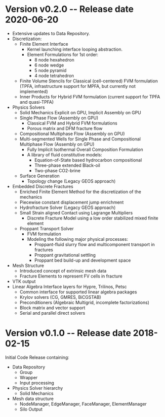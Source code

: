 [comment]: # (-----------------------------------------------------------------)
[comment]: # (SPDX-License-Identifier: LGPL-2.1-only)
[comment]: # 
[comment]: # (Copyright 2018-2020 Lawrence Livermore National Security LLC)
[comment]: # (Copyright 2018-2020 The Board of Trustees of the Leland Stanford)
[comment]: # (                    Junior University)
[comment]: # (Copyright 2018-2020 Total, S.A)
[comment]: # (Copyright 2019-     GEOSX Contributors)
[comment]: # (All right reserved)
[comment]: # 
[comment]: # (For more details see:)
[comment]: # (  https://github.com/GEOSX/GEOSX/LICENSE)
[comment]: # (  https://github.com/GEOSX/GEOSX/COPYRIGHT)
[comment]: # (  https://github.com/GEOSX/GEOSX/CONTRIBUTORS)
[comment]: # (  https://github.com/GEOSX/GEOSX/NOTICE)
[comment]: # (  https://github.com/GEOSX/GEOSX/ACKNOWLEDGEMENTS)
[comment]: # (  https://github.com/GEOSX/GEOSX/RELEASE)


Version v0.2.0 -- Release date 2020-06-20
==========================================
* Extensive updates to Data Repository.
* Discretization:
  * Finite Element Interface
    * Kernel launching interface looping abstraction.
    * Element Formulations for 1st order:
      * 8 node hexahedron
      * 6 node wedge
      * 5 node pyramid
      * 4 node tetrahedron
  * Finite Volume Stencils for Classical (cell-centered) FVM formulation (TPFA, infrastructure support for MPFA, but currently 
    not implemented)
  * Inner Products for Hybrid FVM formulation (current support for TPFA and quasi-TPFA) 
* Physics Solvers
  * Solid Mechanics Explicit on GPU, Implicit Assembly on GPU
  * Single Phase Flow (Assembly on GPU)
    * Classical FVM and Hybrid FVM formulations
    * Porous matrix and DFM fracture flow
  * Compositional Multiphase Flow (Assembly on GPU)
  * Multi-segmented Wells for Single Phase and Compositional Multiphase Flow (Assembly on GPU)
    * Fully Implicit Isothermal Overall Composition Formulation
    * A library of fluid constitutive models:
      * Equation-of-State based hydrocarbon compositional
      * Three-phase extended Black-oil
      * Two-phase CO2-brine  
  * Surface Generation
    * Topology change (Legacy GEOS approach)
* Embedded Discrete Fractures
  * Enriched Finite Element Method for the discretization of the mechanics
  * Piecewise constant displacement jump enrichment
  * Hydrofracture Solver (Legacy GEOS approach)
  * Small Strain aligned Contact using Lagrange Multipliers
    * Discrete Fracture Model using a low order stabilized mixed finite element
  * Proppant Transport Solver
    * FVM formulation
    * Modeling the following major physical processes:
      * Proppant-fluid slurry flow and multicomponent transport in fractures
      * Proppant gravitational settling
      * Proppant bed build-up and development
      space
* Mesh Structure
  * Introduced concept of extrinsic mesh data
  * Fracture Elements to represent FV cells in fracture
* VTK output
* Linear Algebra Interface layers for Hypre, Trilinos, Petsc
  * Common interface for supported linear algebra packages
  * Krylov solvers (CG, GMRES, BiCGSTAB)
  * Preconditioners (Algebraic Multigrid, incomplete factorizations)
  * Block matrix and vector support
  * Serial and parallel direct solvers


Version v0.1.0 -- Release date 2018-02-15
==========================================
Initial Code Release containing:
* Data Repository
  * Group
  * Wrapper
  * Input processing 
* Physics Solver hierarchy
  * Solid Mechanics
* Mesh data structure
  * NodeManager, EdgeManager, FaceManager, ElementManager
  * Silo Output
